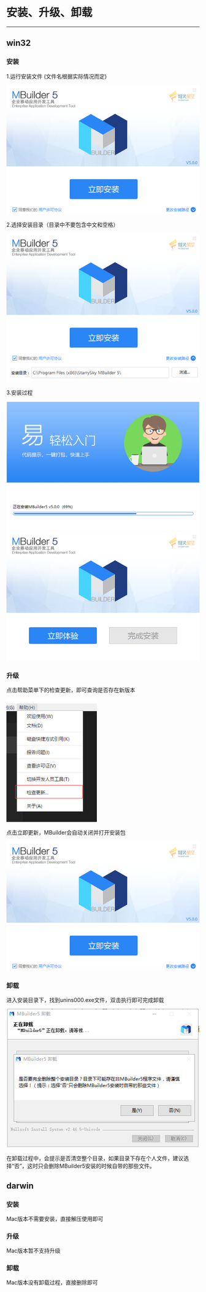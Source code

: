 # 安装、升级、卸载  

----------

<h2 id="cid_0">win32</h2>

<h3>安装</h3>

1.运行安装文件 (文件名根据实际情况而定)

<img src="image/install1.png"/> 

2.选择安装目录（目录中不要包含中文和空格）

<img src="image/install2.png"/> 

3.安装过程

<img src="image/install3.png"/> 

<img src="image/install4.png"/> 

<h3>升级</h3>

点击帮助菜单下的检查更新，即可查询是否存在新版本

<img src="image/install5.png"/> 

点击立即更新，MBuilder会自动关闭并打开安装包

<img src="image/install6.png"/> 

<h3>卸载</h3>

进入安装目录下，找到unins000.exe文件，双击执行即可完成卸载

<img src="image/install7.png"/> 

在卸载过程中，会提示是否清空整个目录，如果目录下存在个人文件，建议选择“否”，这时只会删除MBuilder5安装的时候自带的那些文件。

<h2 id="cid_1">darwin</h2>

<h3>安装</h3>

Mac版本不需要安装，直接解压使用即可

<h3>升级</h3>

Mac版本暂不支持升级

<h3>卸载</h3>

Mac版本没有卸载过程，直接删除即可
